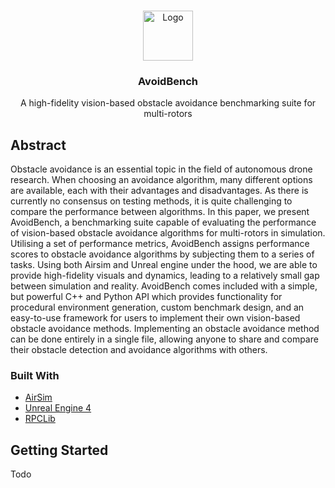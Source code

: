 <!--
*** Thanks for checking out the Best-README-Template. If you have a suggestion
*** that would make this better, please fork the repo and create a pull request
*** or simply open an issue with the tag "enhancement".
*** Thanks again! Now go create something AMAZING! :D
***
***
***
*** To avoid retyping too much info. Do a search and replace for the following:
*** github_username, repo_name, twitter_handle, email, project_title, project_description
-->



<!-- PROJECT SHIELDS -->
<!--
*** I'm using markdown "reference style" links for readability.
*** Reference links are enclosed in brackets [ ] instead of parentheses ( ).
*** See the bottom of this document for the declaration of the reference variables
*** for contributors-url, forks-url, etc. This is an optional, concise syntax you may use.
*** https://www.markdownguide.org/basic-syntax/#reference-style-links
-->


<!-- PROJECT LOGO -->
<br />
<p align="center">
  <a href="https://github.com/RanoVeder/AvoidBench">
    <img src="https://i.imgur.com/RJfAOyV.jpg" alt="Logo" width="80" height="80">
  </a>

  <h3 align="center">AvoidBench</h3>

  <p align="center">
     A high-fidelity vision-based obstacle avoidance benchmarking suite for multi-rotors

  </p>
</p>


<!-- ABOUT THE PROJECT -->
## Abstract

Obstacle avoidance is an essential topic in the field of autonomous drone research. When choosing an avoidance algorithm, many different options are available, each with their advantages and disadvantages. As there is currently no consensus on testing methods, it is quite challenging to compare the performance between algorithms. In this paper, we present AvoidBench, a benchmarking suite capable of evaluating the performance of vision-based obstacle avoidance algorithms for multi-rotors in simulation. Utilising a set of performance metrics, AvoidBench assigns performance scores to obstacle avoidance algorithms by subjecting them to a series of tasks. Using both Airsim and Unreal engine under the hood, we are able to provide high-fidelity visuals and dynamics, leading to a relatively small gap between simulation and reality. AvoidBench comes included with a simple, but powerful C++ and Python API which provides functionality for procedural environment generation, custom benchmark design, and an easy-to-use framework for users to implement their own vision-based obstacle avoidance methods. Implementing an obstacle avoidance method can be done entirely in a single file, allowing anyone to share and compare their obstacle detection and avoidance algorithms with others.


### Built With

* [AirSim](https://github.com/microsoft/AirSim)
* [Unreal Engine 4](https://www.unrealengine.com/en-US/)
* [RPCLib](https://github.com/rpclib/rpclib)


<!-- GETTING STARTED -->
## Getting Started

Todo